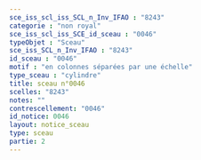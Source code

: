 ```yaml
---
sce_iss_scl_iss_SCL_n_Inv_IFAO : "8243"
categorie : "non royal"
sce_iss_scl_iss_SCE_id_sceau : "0046"
typeObjet : "Sceau"
sce_iss_SCL_n_Inv_IFAO : "8243"
id_sceau : "0046"
motif : "en colonnes séparées par une échelle"
type_sceau : "cylindre"
title: sceau n°0046
scelles: "8243"
notes: ""
contrescellement: "0046"
id_notice: 0046
layout: notice_sceau
type: sceau
partie: 2
---
```

